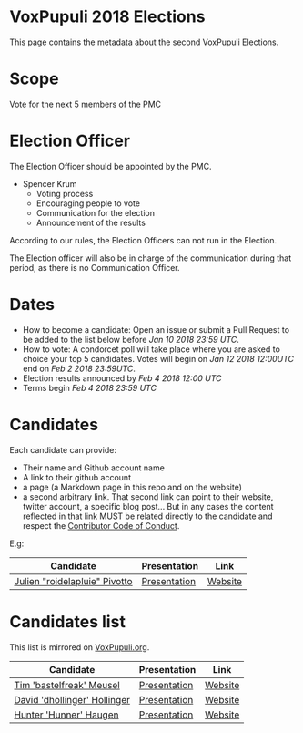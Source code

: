 # VoxPupuli 2018 Elections

This page contains the metadata about the second VoxPupuli Elections.

# Scope

Vote for the next 5 members of the PMC

# Election Officer

The Election Officer should be appointed by the PMC.

* Spencer Krum
  * Voting process
  * Encouraging people to vote
  * Communication for the election
  * Announcement of the results

According to our rules, the Election Officers can not run in the Election.

The Election officer will also be in charge of the communication during that
period, as there is no Communication Officer.

# Dates

* How to become a candidate: Open an issue or submit a Pull Request to be added
  to the list below before *Jan 10 2018 23:59 UTC*.
* How to vote: A condorcet poll will take place where you are asked to choice your
  top 5 candidates. Votes will begin on *Jan 12 2018 12:00UTC* end on
  *Feb 2 2018 23:59UTC*.
* Election results announced by *Feb 4 2018 12:00 UTC*
* Terms begin *Feb 4 2018 23:59 UTC*

# Candidates

Each candidate can provide:

- Their name and Github account name
- A link to their github account
- a page (a Markdown page in this repo and on the website)
- a second arbitrary link. That second link can point to their website, twitter
  account, a specific blog post... But in any cases the content
  reflected in that link MUST be related directly to the candidate and respect
  the [Contributor Code of Conduct](https://voxpupuli.org/coc/).

E.g:

| Candidate                           | Presentation       | Link          |
| ----------------------------------- | ------------------ | ------------- |
| [Julien "roidelapluie" Pivotto][rg] | [Presentation][rp] | [Website][rl] |


[rg]:https://github.com/roidelapluie
[rp]:2016-01/roidelapluie.md
[rl]:https://roidelapluie.be

# Candidates list

This list is mirrored on [VoxPupuli.org](https://voxpupuli.org/elections).

| Candidate                    | Presentation       | Link          |
| ---------------------------- | ------------------ | ------------- |
| [Tim 'bastelfreak' Meusel][tc] | [Presentation][tp] | [Website][wl] |
| [David 'dhollinger' Hollinger][dc] | [Presentation][dp] | [Website][dl] |
| [Hunter 'Hunner' Haugen][hh] | [Presentation][hp] | [Website][hl] |

[tc]:https://github.com/bastelfreak
[tp]:2018-01/bastelfreak.md
[wl]:https://blog.bastelfreak.de
[dc]:https://github.com/dhollinger
[dp]:2018-01/dhollinger.md
[dl]:https://www.moduletux.com
[hh]:https://github.com/hunner
[hp]:2018-01/hunner.md
[hl]:http://haugens.org

